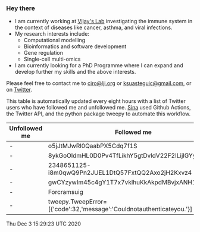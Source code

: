 ### Hey there

- I am currently working at [Vijay's Lab](https://github.com/vijaybioinfo) investigating the immune system in the context of diseases like cancer, asthma, and viral infections.
- My research interests include:
  + Computational modelling
  + Bioinformatics and software development
  + Gene regulation
  + Single-cell multi-omics
- I am currently looking for a PhD Programme where I can expand and develop further my skills and the above interests.

Please feel free to contact me to ciro@lji.org or ksuasteguic@gmail.com, or on [Twitter](https://twitter.com/cramsuig).

This table is automatically updated every eight hours with a list of Twitter users who have followed me and unfollowed me. [Sina](https://github.com/sbooeshaghi) used Github Actions, the Twitter API, and the python package tweepy to automate this workflow.

| Unfollowed me |  Followed me |
| --- | --- |
|-|o5jJtMJwRl0QaabPX5Cdq7f1S|
|-|8ykGoOldmHL0D0Pv4TfLikhY5gtDvldV22F2ILijlGYyMbADTl|
|-|2348651125-i8m0qwQ9Pn2JUEL1DtQ57FxtQQ2Axo2jH2Kxvz4|
|-|gwCYzywIm45c4gY1T7x7vklhuKkAkpdMBvjxANH1LNVMj|
|-|Forcramsuig|
|-|tweepy.TweepError=[{'code':32,'message':'Couldnotauthenticateyou.'}]|
Thu Dec  3 15:29:23 UTC 2020
